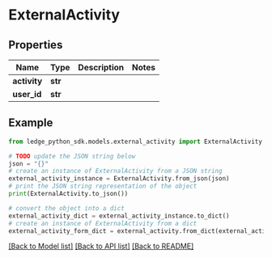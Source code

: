 # ExternalActivity


## Properties

Name | Type | Description | Notes
------------ | ------------- | ------------- | -------------
**activity** | **str** |  | 
**user_id** | **str** |  | 

## Example

```python
from ledge_python_sdk.models.external_activity import ExternalActivity

# TODO update the JSON string below
json = "{}"
# create an instance of ExternalActivity from a JSON string
external_activity_instance = ExternalActivity.from_json(json)
# print the JSON string representation of the object
print(ExternalActivity.to_json())

# convert the object into a dict
external_activity_dict = external_activity_instance.to_dict()
# create an instance of ExternalActivity from a dict
external_activity_form_dict = external_activity.from_dict(external_activity_dict)
```
[[Back to Model list]](../README.md#documentation-for-models) [[Back to API list]](../README.md#documentation-for-api-endpoints) [[Back to README]](../README.md)


